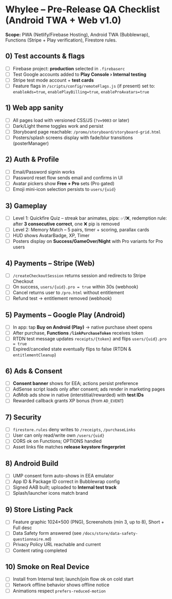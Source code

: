# Whylee – Pre-Release QA Checklist (Android TWA + Web v1.0)

**Scope:** PWA (Netlify/Firebase Hosting), Android TWA (Bubblewrap), Functions (Stripe + Play verification), Firestore rules.

## 0) Test accounts & flags
- [ ] Firebase project: **production** selected in `.firebaserc`
- [ ] Test Google accounts added to **Play Console › Internal testing**
- [ ] Stripe test mode account + **test cards**
- [ ] Feature flags in `/scripts/config/remoteFlags.js` (if present) set to: `enableAds=true`, `enablePlayBilling=true`, `enableProAvatars=true`

## 1) Web app sanity
- [ ] All pages load with versioned CSS/JS (`?v=9003` or later)
- [ ] Dark/Light theme toggles work and persist
- [ ] Storyboard page reachable: `/promo/storyboard/storyboard-grid.html`
- [ ] Posters/splash screens display with fade/blur transitions (posterManager)

## 2) Auth & Profile
- [ ] Email/Password signin works
- [ ] Password reset flow sends email and confirms in UI
- [ ] Avatar pickers show **Free + Pro** sets (Pro gated)
- [ ] Emoji mini-icon selection persists to `users/{uid}`

## 3) Gameplay
- [ ] Level 1: Quickfire Quiz – streak bar animates, pips: ✅/❌, redemption rule:
      after **3 consecutive correct**, one ❌ pip is removed
- [ ] Level 2: Memory Match – 5 pairs, timer + scoring, parallax cards
- [ ] HUD shows AvatarBadge, XP, Timer
- [ ] Posters display on **Success/GameOver/Night** with Pro variants for Pro users

## 4) Payments – Stripe (Web)
- [ ] `/createCheckoutSession` returns session and redirects to Stripe Checkout
- [ ] On success, `users/{uid}.pro = true` within 30s (webhook)
- [ ] Cancel returns user to `/pro.html` without entitlement
- [ ] Refund test -> entitlement removed (webhook)

## 5) Payments – Google Play (Android)
- [ ] In app: tap **Buy on Android (Play)** → native purchase sheet opens
- [ ] After purchase, **Functions `/linkPurchaseToken`** receives token
- [ ] RTDN test message updates `receipts/{token}` and flips `users/{uid}.pro = true`
- [ ] Expired/canceled state eventually flips to false (RTDN & `entitlementCleanup`)

## 6) Ads & Consent
- [ ] **Consent banner** shows for EEA; actions persist preference
- [ ] AdSense script loads only after consent; ads render in marketing pages
- [ ] AdMob ads show in native (interstitial/rewarded) with **test IDs**
- [ ] Rewarded callback grants XP bonus (from `AD_EVENT`)

## 7) Security
- [ ] `firestore.rules` deny writes to `/receipts`, `/purchaseLinks`
- [ ] User can only read/write own `/users/{uid}`
- [ ] CORS ok on Functions; OPTIONS handled
- [ ] Asset links file matches **release keystore fingerprint**

## 8) Android Build
- [ ] UMP consent form auto-shows in EEA emulator
- [ ] App ID & Package ID correct in Bubblewrap config
- [ ] Signed AAB built; uploaded to **Internal test track**
- [ ] Splash/launcher icons match brand

## 9) Store Listing Pack
- [ ] Feature graphic 1024×500 (PNG), Screenshots (min 3, up to 8), Short + Full desc
- [ ] Data Safety form answered (see `/docs/store/data-safety-questionnaire.md`)
- [ ] Privacy Policy URL reachable and current
- [ ] Content rating completed

## 10) Smoke on Real Device
- [ ] Install from Internal test; launch/join flow ok on cold start
- [ ] Network offline behavior shows offline notice
- [ ] Animations respect `prefers-reduced-motion`
